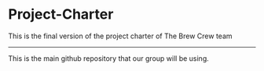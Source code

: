 # Project-Charter
This is the final version of the project charter of The Brew Crew team


************
This is the main github repository that our group will be using.
